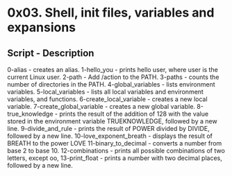 # 0x03. Shell, init files, variables and expansions
## Script - Description
0-alias - creates an alias.
1-hello_you -  prints hello user, where user is the current Linux user.
2-path - Add /action to the PATH.
3-paths - counts the number of directories in the PATH.
4-global_variables - lists environment variables.
5-local_variables -  lists all local variables and environment variables, and functions.
6-create_local_variable - creates a new local variable.
7-create_global_variable -  creates a new global variable.
8-true_knowledge - prints the result of the addition of 128 with the value stored in the environment variable TRUEKNOWLEDGE, followed by a new line.
9-divide_and_rule - prints the result of POWER divided by DIVIDE, followed by a new line.
10-love_exponent_breath - displays the result of BREATH to the power LOVE
11-binary_to_decimal - converts a number from base 2 to base 10.
12-combinations - prints all possible combinations of two letters, except oo,
13-print_float - prints a number with two decimal places, followed by a new line.


